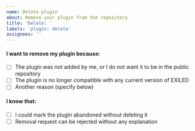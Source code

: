 ```yaml
---
name: Delete plugin
about: Remove your plugin from the repository
title: 'Delete: '
labels: 'plugin: delete'
assignees: ''
---
```


<!-- ⚠ You can delete a plugin made by you ⚠ -->

#### I want to remove my plugin because:

- [ ] The plugin was not added by me, or I do not want it to be in the public repository
- [ ] The plugin is no longer compatible with any current version of EXILED
- [ ] Another reason (specify below)

#### I know that:

- [ ] I could mark the plugin abandoned without deleting it
- [ ] Removal request can be rejected without any explanation
